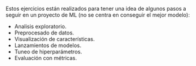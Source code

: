 
Estos ejercicios están realizados para tener una idea de algunos pasos a seguir en un proyecto de ML (no se centra en conseguir el mejor modelo):

- Analisis exploratorio.
- Preprocesado de datos.
- Visualización de características.
- Lanzamientos de modelos.
- Tuneo de hiperparámetros.
- Evaluación con métricas.
